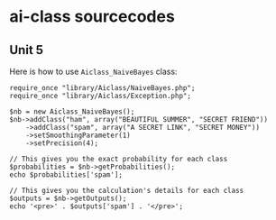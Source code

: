 ai-class sourcecodes
====================
Unit 5
------
Here is how to use `Aiclass_NaiveBayes` class:

    require_once "library/Aiclass/NaiveBayes.php";
    require_once "library/Aiclass/Exception.php";
    
    $nb = new Aiclass_NaiveBayes();
    $nb->addClass("ham", array("BEAUTIFUL SUMMER", "SECRET FRIEND"))
    	->addClass("spam", array("A SECRET LINK", "SECRET MONEY"))
    	->setSmoothingParameter(1)
    	->setPrecision(4);

    // This gives you the exact probability for each class
    $probabilities = $nb->getProbabilities();
    echo $probabilities['spam'];
    
    // This gives you the calculation's details for each class
    $outputs = $nb->getOutputs();
    echo '<pre>' . $outputs['spam'] . '</pre>';
    